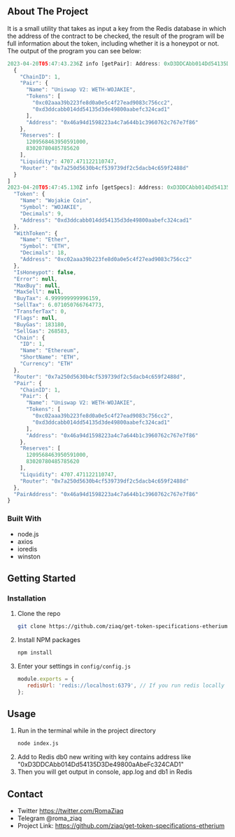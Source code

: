<!-- ABOUT THE PROJECT -->
## About The Project

It is a small utility that takes as input a key from the Redis database in which the address of the contract to be checked, the result of the program will be full information about the token, including whether it is a honeypot or not. The output of the program you can see below:
```js
2023-04-20T05:47:43.236Z info [getPair]: Address: 0xD3DDCAbb014Dd54135D3De49800aAbeFc324CAD1, Response: [
  {
    "ChainID": 1,
    "Pair": {
      "Name": "Uniswap V2: WETH-WOJAKIE",
      "Tokens": [
        "0xc02aaa39b223fe8d0a0e5c4f27ead9083c756cc2",
        "0xd3ddcabb014dd54135d3de49800aabefc324cad1"
      ],
      "Address": "0x46a94d1598223a4c7a644b1c3960762c767e7f86"
    },
    "Reserves": [
      1209568463950591000,
      83020780485785620
    ],
    "Liquidity": 4707.471122110747,
    "Router": "0x7a250d5630b4cf539739df2c5dacb4c659f2488d"
  }
]
2023-04-20T05:47:45.130Z info [getSpecs]: Address: 0xD3DDCAbb014Dd54135D3De49800aAbeFc324CAD1, responseSpecs: {
  "Token": {
    "Name": "Wojakie Coin",
    "Symbol": "WOJAKIE",
    "Decimals": 9,
    "Address": "0xd3ddcabb014dd54135d3de49800aabefc324cad1"
  },
  "WithToken": {
    "Name": "Ether",
    "Symbol": "ETH",
    "Decimals": 18,
    "Address": "0xc02aaa39b223fe8d0a0e5c4f27ead9083c756cc2"
  },
  "IsHoneypot": false,
  "Error": null,
  "MaxBuy": null,
  "MaxSell": null,
  "BuyTax": 4.999999999996159,
  "SellTax": 6.071050766764773,
  "TransferTax": 0,
  "Flags": null,
  "BuyGas": 183180,
  "SellGas": 268583,
  "Chain": {
    "ID": 1,
    "Name": "Ethereum",
    "ShortName": "ETH",
    "Currency": "ETH"
  },
  "Router": "0x7a250d5630b4cf539739df2c5dacb4c659f2488d",
  "Pair": {
    "ChainID": 1,
    "Pair": {
      "Name": "Uniswap V2: WETH-WOJAKIE",
      "Tokens": [
        "0xc02aaa39b223fe8d0a0e5c4f27ead9083c756cc2",
        "0xd3ddcabb014dd54135d3de49800aabefc324cad1"
      ],
      "Address": "0x46a94d1598223a4c7a644b1c3960762c767e7f86"
    },
    "Reserves": [
      1209568463950591000,
      83020780485785620
    ],
    "Liquidity": 4707.471122110747,
    "Router": "0x7a250d5630b4cf539739df2c5dacb4c659f2488d"
  },
  "PairAddress": "0x46a94d1598223a4c7a644b1c3960762c767e7f86"
}
```

### Built With

- node.js
- axios
- ioredis
- winston

<!-- GETTING STARTED -->
## Getting Started

### Installation

1. Clone the repo
   ```sh
   git clone https://github.com/ziaq/get-token-specifications-etherium.git
   ```
3. Install NPM packages
   ```sh
   npm install
   ```
4. Enter your settings in `config/config.js`
   ```js
   module.exports = {
      redisUrl: 'redis://localhost:6379', // If you run redis locally
   };
   ```

<!-- USAGE EXAMPLES -->
## Usage

1. Run in the terminal while in the project directory 
   ```sh
   node index.js
   ```
2. Add to Redis db0 new writing with key contains address like "0xD3DDCAbb014Dd54135D3De49800aAbeFc324CAD1"
3. Then you will get output in console, app.log and db1 in Redis

## Contact

- Twitter https://twitter.com/RomaZiaq
- Telegram @roma_ziaq
- Project Link: https://github.com/ziaq/get-token-specifications-etherium
